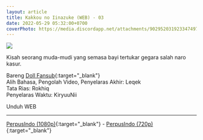 ```yaml
---
layout: article
title: Kakkou no Iinazuke (WEB) - 03
date: 2022-05-29 05:32:00+0700
coverPhoto: https://media.discordapp.net/attachments/902952031923347497/980061735434207242/unknown.png
---
```


![](https://media.discordapp.net/attachments/902952031923347497/980061735434207242/unknown.png)

Kisah seorang muda-mudi yang semasa bayi tertukar gegara salah naro kasur.

Bareng [Doll Fansub](https://www.perpusindo.info/user/Leqek){:target="_blank"}
<br>
Alih Bahasa, Pengolah Video, Penyelaras Akhir: Leqek
<br>
Tata Rias: Rokhiq
<br>
Penyelaras Waktu: KiryuuNii

Unduh WEB

---
[PerpusIndo (1080p)](https://www.perpusindo.info/berkas/aKxGKFEd){:target="_blank"} - [PerpusIndo (720p)](https://www.perpusindo.info/berkas/HrIyzN02){:target="_blank"}
